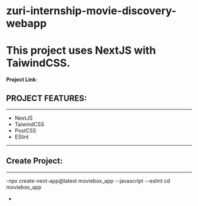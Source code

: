 # zuri-internship-movie-discovery-webapp

# This project uses NextJS with TaiwindCSS.
**Project Link**: 

## PROJECT FEATURES:

----------------------------------------------------------------
- NextJS
- TaiwindCSS
- PostCSS
- ESlint
----------------------------------------------------------------
## Create Project:
----------------------------------------------------------------
-npx create-next-app@latest moviebox_app --javascript --eslint
cd moviebox_app

-